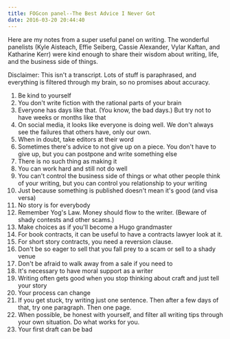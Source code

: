 ```yaml
---
title: FOGcon panel--The Best Advice I Never Got
date: 2016-03-20 20:44:40
---
```


Here are my notes from a super useful panel on writing. The wonderful panelists (Kyle Aisteach, Effie Seiberg, Cassie Alexander, Vylar Kaftan, and Katharine Kerr) were kind enough to share their wisdom about writing, life, and the business side of things.

Disclaimer: This isn't a transcript. Lots of stuff is paraphrased, and everything is filtered through my brain, so no promises about accuracy.

1. Be kind to yourself
2. You don't write fiction with the rational parts of your brain
3. Everyone has days like that. (You know, the bad days.) But try not to have weeks or months like that
4. On social media, it looks like everyone is doing well. We don't always see the failures that others have, only our own.
5. When in doubt, take editors at their word
6. Sometimes there's advice to not give up on a piece. You don't have to give up, but you can postpone and write something else
7. There is no such thing as making it
8. You can work hard and still not do well
9. You can't control the business side of things or what other people think of your writing, but you can control you relationship to your writing
10. Just because something is published doesn't mean it's good (and visa versa)
11. No story is for everybody
12. Remember Yog's Law. Money should flow to the writer. (Beware of shady contests and other scams.)
13. Make choices as if you'll become a Hugo grandmaster
14. For book contracts, it can be useful to have a contracts lawyer look at it.
15. For short story contracts, you need a reversion clause. 
16. Don't be so eager to sell that you fall prey to a scam or sell to a shady venue
17. Don't be afraid to walk away from a sale if you need to
18. It's necessary to have moral support as a writer
19. Writing often gets good when you stop thinking about craft and just tell your story
20. Your process can change
21. If you get stuck, try writing just one sentence. Then after a few days of that, try one paragraph. Then one page.
22. When possible, be honest with yourself, and filter all writing tips through your own situation. Do what works for you.
23. Your first draft can be bad
